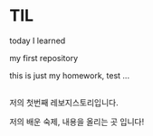 # TIL
today I learned


my first repository

this is just my homework, test   ...
##

##

저의 첫번째 레보지스토리입니다.

저의 배운 숙제, 내용을 올리는 곳 입니다!

